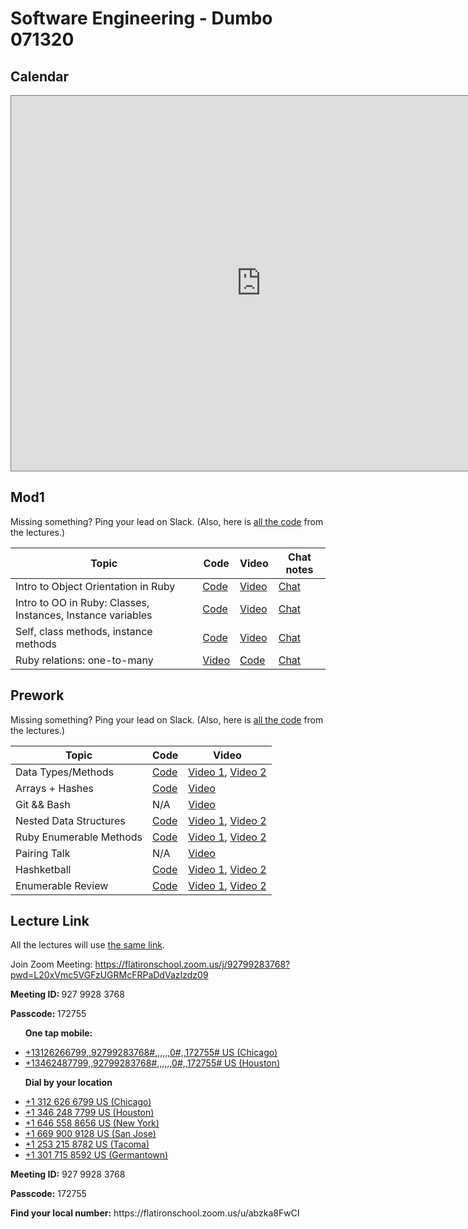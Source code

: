 # Software Engineering - Dumbo 071320  

## Calendar
<iframe src="https://calendar.google.com/calendar/b/1/embed?height=600&amp;wkst=1&amp;bgcolor=%23ffffff&amp;ctz=America%2FNew_York&amp;src=ZmxhdGlyb25zY2hvb2wuY29tX2RrN3UxM3IwbnNhNzNvbXBtMnZrMm5qcmxnQGdyb3VwLmNhbGVuZGFyLmdvb2dsZS5jb20&amp;src=ZmxhdGlyb25zY2hvb2wuY29tX241aDBmbHNkOGY0aWU1NzNtZnY2bTg1cm4wQGdyb3VwLmNhbGVuZGFyLmdvb2dsZS5jb20&amp;color=%230B8043&amp;color=%23D81B60&amp;mode=WEEK" style="border:solid 1px #777" width="800" height="600" frameborder="0" scrolling="no"></iframe>


## Mod1
Missing something? Ping your lead on Slack. (Also, here is [all the code](https://github.com/learn-co-students/nyc04-seng-ft-071320) from the lectures.) 

| Topic            | Code                | Video                | Chat notes |
| -----            | ----                | -----                | ---- |
| Intro to Object Orientation in Ruby | [Code](https://github.com/learn-co-students/nyc04-seng-ft-071320/tree/master/07-intro-to-oo-in-ruby) | [Video](https://flatironschool.zoom.us/rec/share/tOJIMprz_ENLes-c1ULUVZIHHLXBeaa8hnRL-vcIzxttyPv9Kc8glDZLaFNvi-wx) | [Chat](https://github.com/learn-co-students/nyc04-seng-ft-071320/blob/master/07-intro-to-oo-in-ruby/W1Monday-1-intro-to-oo.txt)
| Intro to OO in Ruby: Classes, Instances, Instance variables | [Code](https://github.com/learn-co-students/nyc04-seng-ft-071320/tree/master/08-Classes-Instances-Attributes)| [Video](https://flatironschool.zoom.us/rec/share/68pnIYuu6kFJW4mOq2faQKAFEoPdeaa813UW-_oMzEzCVia4ENxrmn7X58cYHBDC) | [Chat](https://github.com/learn-co-students/nyc04-seng-ft-071320/blob/master/07-intro-to-oo-in-ruby/W1Monday-2-classes-instances-instance-variables.txt) |
| Self, class methods, instance methods | [Code](https://github.com/learn-co-students/nyc04-seng-ft-071320/tree/master/09-self-class-methods-class-variables)| [Video](https://flatironschool.zoom.us/rec/play/7J0pJuH7-z83H4GX5QSDBf8vW9W7Lq6s0CBM-vpezE2wAncKMVGjY7YSYubfOz98OlhyYL_mwFjsoFOv?continueMode=true) | [Chat](https://github.com/learn-co-students/nyc04-seng-ft-071320/blob/master/07-intro-to-oo-in-ruby//Users/sylwiavargas/access-labs/nyc04-seng-ft-071320/09-self-class-methods-class-variables/W1-Wed-Self-class-methods.txt) |
| Ruby relations: one-to-many| [Video](https://flatironschool.zoom.us/rec/play/6Jx-IeH-qD83HtWUsgSDBf9-W9S7e6us0ycf_6cEykjgACYLNwelZLoaNuX2xsNl0IvIIxocotpocjw1?continueMode=true&_x_zm_rtaid=b_-32-F5Sfii5EuOqxjgSA.1596657344589.bb071ae40f76d6e83f5471aa14ad54c3&_x_zm_rhtaid=740) | [Code](https://github.com/learn-co-students/nyc04-seng-ft-071320/tree/master/10-one-to-many) | [Chat](https://github.com/learn-co-students/nyc04-seng-ft-071320/blob/master/07-intro-to-oo-in-ruby//Users/sylwiavargas/access-labs/nyc04-seng-ft-071320/09-self-class-methods-class-variables/W1-Wed-Self-class-methodsW1-Wednesday.txt) |

## Prework 
Missing something? Ping your lead on Slack. (Also, here is [all the code](https://github.com/learn-co-students/nyc04-seng-ft-071320) from the lectures.) 

| Topic            | Code                | Video                |
| -----            | ----                | -----                |
| Data Types/Methods | [Code](https://github.com/learn-co-students/nyc04-seng-ft-071320/tree/master/01-datatypes-methods) | [Video 1](https://youtu.be/qu_jkn759Hk), [Video 2](https://youtu.be/mibM7Lj_WXQ) |
| Arrays + Hashes | [Code](https://github.com/learn-co-students/nyc04-seng-ft-071320/tree/master/02-arrays-and-hashes) | [Video](https://youtu.be/rEDAmSGE6co) |
| Git && Bash |  N/A  | [Video](https://youtu.be/RXuU_tbYqas) |
| Nested Data Structures | [Code](https://github.com/learn-co-students/nyc04-seng-ft-071320/tree/master/03-nested-data) | [Video 1](https://youtu.be/OS18-Po5y4k), [Video 2](https://youtu.be/YFfdkOZX4_U) |
| Ruby Enumerable Methods | [Code](https://github.com/learn-co-students/nyc04-seng-ft-071320/tree/master/04-enumerable-methods) | [Video 1](https://youtu.be/Qlih9bmodgA), [Video 2](https://youtu.be/cgcqsrh1V28) |
| Pairing Talk | N/A | [Video](https://youtu.be/olo-bH65GFk) |
| Hashketball | [Code](https://github.com/learn-co-students/nyc04-seng-ft-071320/tree/master/05-hashketball-review) | [Video 1](https://youtu.be/c2prV6MZlhc), [Video 2](https://youtu.be/ekvfBwMowr8) |
| Enumerable Review | [Code](https://github.com/learn-co-students/nyc04-seng-ft-071320/tree/master/06-enumerable-assignment) | [Video 1](https://youtu.be/FhvsXeOAcog), [Video 2](https://youtu.be/rte2lxLEtVs) |

## Lecture Link
All the lectures will use [the same link](https://flatironschool.zoom.us/j/92799283768?pwd=L20xVmc5VGFzUGRMcFRPaDdVazIzdz09).
<p> Join Zoom Meeting: <a href="https://flatironschool.zoom.us/j/92799283768?pwd=L20xVmc5VGFzUGRMcFRPaDdVazIzdz09"> https://flatironschool.zoom.us/j/92799283768?pwd=L20xVmc5VGFzUGRMcFRPaDdVazIzdz09 </a>  </p>

<p> <strong> Meeting ID: </strong> 927 9928 3768</p> 
<p> <strong> Passcode: </strong> 172755</p> 

<ul> <p><strong> One tap mobile: </strong></p>
  <li> <a href="tel:+13126266799,,92799283768#,,,,,,0#,,172755#"> +13126266799,,92799283768#,,,,,,0#,,172755# US (Chicago) </a> </li>
  <li> <a href="tel:+13462487799,,92799283768#,,,,,,0#,,172755#"> +13462487799,,92799283768#,,,,,,0#,,172755# US (Houston) </a> </li>
 </ul>

<ul> 
<p><strong> Dial by your location</strong></p>
  <li>  <a href="tel:+1312-626-6799"> +1 312 626 6799 US (Chicago)  </a></li>
  <li> <a href="tel:+1346-248-7799"> +1 346 248 7799 US (Houston) </a></li>
  <li> <a href="tel:+1646-558-8656"> +1 646 558 8656 US (New York) </a></li>
  <li>  <a href="tel:+1669-900-9128"> +1 669 900 9128 US (San Jose) </a></li>
  <li>  <a href="tel:+1253-215-8782"> +1 253 215 8782 US (Tacoma) </a></li>
  <li>  <a href="tel:+1301-715-8592"> +1 301 715 8592 US (Germantown) </a></li>
 </ul> 
<p> <strong> Meeting ID:</strong> 927 9928 3768</p>
<p> <strong> Passcode:</strong> 172755</p>
<p> <strong> Find your local number:</strong> https://flatironschool.zoom.us/u/abzka8FwCI</p>
